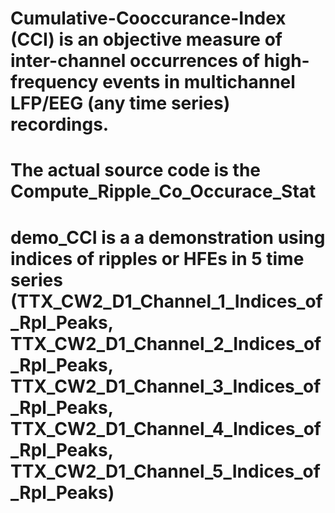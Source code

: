 # Cumulative-Cooccurance-Index (CCI) is an objective measure of inter-channel occurrences of high-frequency events in multichannel LFP/EEG (any time series) recordings.
# The actual source code is the Compute_Ripple_Co_Occurace_Stat
# demo_CCI is a a demonstration using indices of ripples or HFEs in 5 time series (TTX_CW2_D1_Channel_1_Indices_of_Rpl_Peaks, TTX_CW2_D1_Channel_2_Indices_of_Rpl_Peaks, TTX_CW2_D1_Channel_3_Indices_of_Rpl_Peaks, TTX_CW2_D1_Channel_4_Indices_of_Rpl_Peaks, TTX_CW2_D1_Channel_5_Indices_of_Rpl_Peaks)
